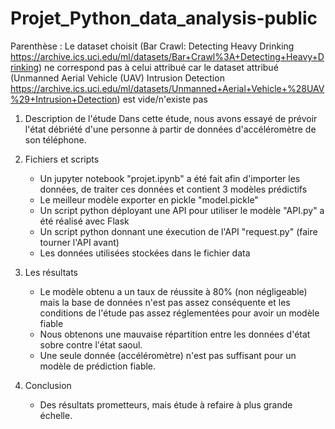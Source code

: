 # Projet_Python_data_analysis-public

Parenthèse : Le dataset choisit (Bar Crawl: Detecting Heavy Drinking https://archive.ics.uci.edu/ml/datasets/Bar+Crawl%3A+Detecting+Heavy+Drinking) ne correspond pas à celui attribué car le dataset attribué (Unmanned Aerial Vehicle (UAV) Intrusion Detection https://archive.ics.uci.edu/ml/datasets/Unmanned+Aerial+Vehicle+%28UAV%29+Intrusion+Detection) est vide/n'existe pas

1. Description de l'étude
	Dans cette étude, nous avons essayé de prévoir l'état débriété d'une personne à partir de données d'accéléromètre de son téléphone.

2. Fichiers et scripts
	- Un jupyter notebook "projet.ipynb" a été fait afin d'importer les données, de traiter ces données et contient 3 modèles prédictifs
	- Le meilleur modèle exporter en pickle "model.pickle"
	- Un script python déployant une API pour utiliser le modèle "API.py" a été réalisé avec Flask
	- Un script python donnant une éxecution de l'API "request.py" (faire tourner l'API avant)
	- Les données utilisées stockées dans le fichier data

3. Les résultats
	- Le modèle obtenu a un taux de réussite à 80% (non négligeable) mais la base de données n'est pas assez conséquente et les conditions de l'étude pas assez réglementées pour avoir un modèle fiable
	- Nous obtenons une mauvaise répartition entre les données d'état sobre contre l'état saoul.
	- Une seule donnée (accéléromètre) n'est pas suffisant pour un modèle de prédiction fiable.

4. Conclusion
	- Des résultats prometteurs, mais étude à refaire à plus grande échelle.
